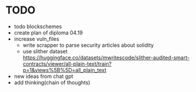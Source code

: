 # TODO
- todo blockschemes
- create plan of diploma 04.19
- increase vuln_files
    - write scrapper to parse security articles about solidity
    - use slither dataset https://huggingface.co/datasets/mwritescode/slither-audited-smart-contracts/viewer/all-plain-text/train?p=1&views%5B%5D=all_plain_text
- new ideas from chat gpt
- add thinking(chain of thoughts)